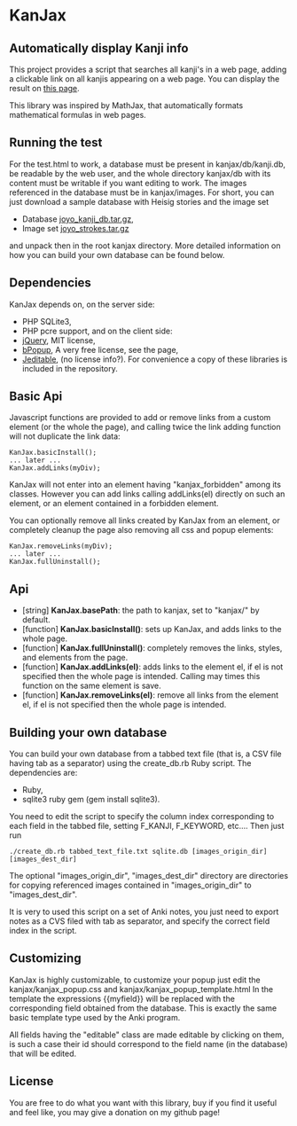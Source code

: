# KanJax #
## Automatically display Kanji info ##

This project provides a script that searches all kanji's in a web page, adding a clickable link on
all kanjis appearing on a web page. You can display the result on
[this page](http://im.ufrj.br/~maurizio.monge/kanjax/test.html).

This library was inspired by MathJax, that automatically formats mathematical formulas in web pages.

## Running the test ##

For the test.html to work, a database must be present in kanjax/db/kanji.db, be readable by the web
user, and the whole directory kanjax/db with its content must be writable if you want editing to
work. The images referenced in the database must be in kanjax/images. For short, you can just
download a sample database with Heisig stories and the image set
 * Database [joyo_kanji_db.tar.gz](http://im.ufrj.br/~maurizio.monge/kanjax/joyo_kanji_db.tar.gz),
 * Image set [joyo_strokes.tar.gz](http://im.ufrj.br/~maurizio.monge/kanjax/joyo_strokes.tar.gz)
 
and unpack then in the root kanjax directory.
More detailed information on how you can build your own database can be found below.

## Dependencies ##

KanJax depends on, on the server side:
 * PHP SQLite3,
 * PHP pcre support,
and on the client side:
 * [jQuery](https://jquery.com/), MIT license,
 * [bPopup](http://dinbror.dk/bpopup/), A very free license, see the page,
 * [Jeditable](http://www.appelsiini.net/projects/jeditable), (no license info?).
For convenience a copy of these libraries is included in the repository.

## Basic Api

Javascript functions are provided to add or remove links from a custom element (or the whole the
page), and calling twice the link adding function will not duplicate the link data:
```
KanJax.basicInstall();
... later ...
KanJax.addLinks(myDiv);
```
KanJax will not enter into an element having "kanjax_forbidden" among its classes. However you can
add links calling addLinks(el) directly on such an element, or an element contained in a forbidden
element.

You can optionally remove all links created by KanJax from an element, or completely
cleanup the page also removing all css and popup elements:
```
KanJax.removeLinks(myDiv);
... later ...
KanJax.fullUninstall();
```

## Api ##

 * [string] **KanJax.basePath**: the path to kanjax, set to "kanjax/" by default.
 * [function] **KanJax.basicInstall()**: sets up KanJax, and adds links to the whole page.
 * [function] **KanJax.fullUninstall()**: completely removes the links, styles, and elements from the page.
 * [function] **KanJax.addLinks(el)**: adds links to the element el, if el is not specified then the
  whole page is intended. Calling may times this function on the same element is save.
 * [function] **KanJax.removeLinks(el)**: remove all links from the element el, if el is not
  specified then the whole page is intended.

## Building your own database ##

You can build your own database from a tabbed text file (that is, a CSV file having tab as a
separator) using the create_db.rb Ruby script. The dependencies are:
 * Ruby,
 * sqlite3 ruby gem (gem install sqlite3).

You need to edit the script to specify the column index corresponding to each field in the tabbed
file, setting F_KANJI, F_KEYWORD, etc.... Then just run
```
./create_db.rb tabbed_text_file.txt sqlite.db [images_origin_dir] [images_dest_dir]
```

The optional "images_origin_dir", "images_dest_dir" directory are directories for copying referenced
images contained in "images_origin_dir" to "images_dest_dir".

It is very to used this script on a set of Anki notes, you just need to export notes as a CVS filed
with tab as separator, and specify the correct field index in the script.

## Customizing ##

KanJax is highly customizable, to customize your popup just edit the kanjax/kanjax_popup.css and
kanjax/kanjax_popup_template.html In the template the expressions {{myfield}} will be replaced with
the corresponding field obtained from the database. This is exactly the same basic template type
used by the Anki program.

All fields having the "editable" class are made editable by clicking on them, is such a case their
id should correspond to the field name (in the database) that will be edited.

## License ##

You are free to do what you want with this library, buy if you find it useful
and feel like, you may give a donation on my github page!
